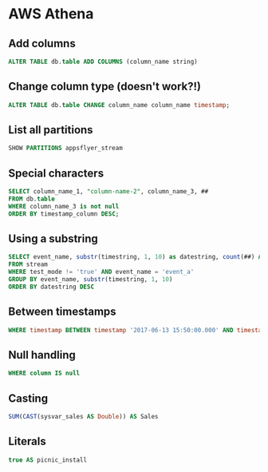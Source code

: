 # AWS Athena

## Add columns

```sql
ALTER TABLE db.table ADD COLUMNS (column_name string)
```

## Change column type (doesn't work?!)

```sql
ALTER TABLE db.table CHANGE column_name column_name timestamp;
```

## List all partitions

```sql
SHOW PARTITIONS appsflyer_stream
```

## Special characters

  ```sql
  SELECT column_name_1, "column-name-2", column_name_3, ##
  FROM db.table
  WHERE column_name_3 is not null
  ORDER BY timestamp_column DESC;
  ```

## Using a substring

```sql
SELECT event_name, substr(timestring, 1, 10) as datestring, count(##) AS count
FROM stream
WHERE test_mode != 'true' AND event_name = 'event_a'
GROUP BY event_name, substr(timestring, 1, 10)
ORDER BY datestring DESC
```

## Between timestamps

```sql
WHERE timestamp BETWEEN timestamp '2017-06-13 15:50:00.000' AND timestamp '2017-06-13 16:52:29.000'
```

## Null handling

```sql
WHERE column IS null
```

## Casting

```sql
SUM(CAST(sysvar_sales AS Double)) AS Sales
```

## Literals

```sql
true AS picnic_install
```

